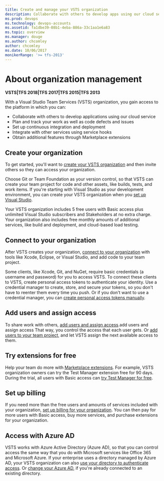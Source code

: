 ```yaml
---
title: Create and manage your VSTS organization 
description: Collaborate with others to develop apps using our cloud service, plan and track work, integrate with other services, and get more features or extensions
ms.prod: devops
ms.technology: devops-accounts
ms.assetid: fa1dbe39-08b1-4eba-886a-33c1aa1e6a83
ms.topic: overview
ms.manager: douge
ms.author: chcomley
author: chcomley
ms.date: 10/06/2017
monikerRange: '>= tfs-2013'
---
```


# About organization management

**VSTS|TFS 2018|TFS 2017|TFS 2015|TFS 2013**

With a Visual Studio Team Services (VSTS) organization, you gain access to the platform in which you can:

* Collaborate with others to develop applications using our cloud service
* Plan and track your work as well as code defects and issues
* Set up continuous integration and deployment
* Integrate with other services using service hooks
* Obtain additional features through Marketplace extensions

## Create your organization

To get started, you'll want to [create your VSTS organization](create-organization-msa-or-work-student.md) and then invite others so they can access your organization.

Choose Git or Team Foundation as your version control,
so that VSTS can create your team project for code and other assets,
like builds, tests, and work items. If you're starting with Visual Studio
as your development environment, you can create your VSTS organization when you
[set up Visual Studio](set-up-vs.md).

Your VSTS organization includes 5 free users
with Basic access plus unlimited Visual Studio
subscribers and Stakeholders at no extra charge.
Your organization also includes free monthly amounts
of additional services, like build and deployment,
and cloud-based load testing.

## Connect to your organization

After VSTS creates your organization,
[connect to your organization](../../organizations/projects/connect-to-projects.md)
with tools like Xcode, Eclipse, or Visual Studio,
and add code to your team project.

Some clients, like Xcode, Git, and NuGet, require basic credentials
(a username and password) for you to access VSTS.
To connect these clients to VSTS,
create personal access tokens to authenticate your identity.
Use a credential manager to create, store, and secure your tokens,
so you don't have to reenter them every time you push.
Or if you don't want to use a credential manager, you can
[create personal access tokens manually](use-personal-access-tokens-to-authenticate.md).

## Add users and assign access

To share work with others,
[add users and assign access](add-organization-users-from-user-hub.md).add users and assign access
That way, you control the access that each user gets.
Or [add users to your team project](add-team-members-vs.md),
and let VSTS assign the next available access to them.

## Try extensions for free

Help your team do more with [Marketplace extensions](https://marketplace.visualstudio.com/).
For example, VSTS organization owners can
try the Test Manager extension free for 90 days.
During the trial, all users with Basic access can
[try Test Manager for free](../../billing/try-additional-features-vs.md).

## Set up billing

If you need more than the free users and amounts
of services included with your organization,
[set up billing for your organization](../../billing/set-up-billing-for-your-organization-vs.md).
You can then pay for more users with Basic access,
buy more services, and purchase extensions for your organization.

## Access with Azure AD

VSTS works with Azure Active Directory (Azure AD),
so that you can control access the same way that you do
with Microsoft services like Office 365 and Microsoft Azure.
If your enterprise uses a directory managed by Azure AD,
your VSTS organization can also
[use your directory to authenticate access](access-with-azure-ad.md).
Or [change your Azure AD](change-organization-location.md),
if you're already connected to an existing directory.
